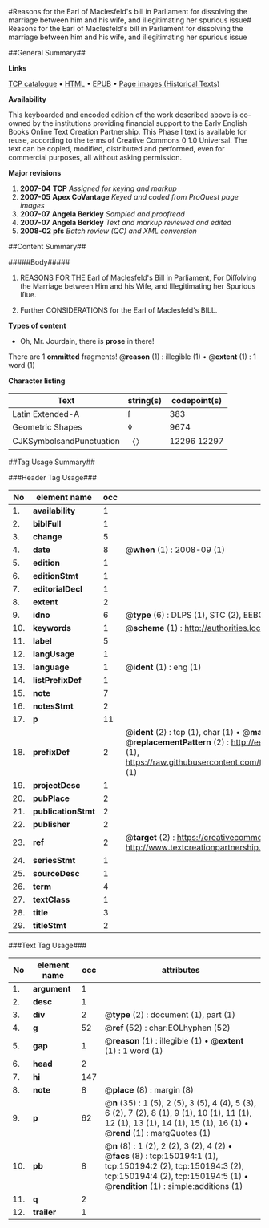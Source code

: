 #Reasons for the Earl of Maclesfeld's bill in Parliament for dissolving the marriage between him and his wife, and illegitimating her spurious issue#
Reasons for the Earl of Maclesfeld's bill in Parliament for dissolving the marriage between him and his wife, and illegitimating her spurious issue

##General Summary##

**Links**

[TCP catalogue](http://www.ota.ox.ac.uk/tcp/)  • 
[HTML](http://tei.it.ox.ac.uk/tcp/Texts-HTML/free/A92/A92236.html)  • 
[EPUB](http://tei.it.ox.ac.uk/tcp/Texts-EPUB/free/A92/A92236.epub) • 
[Page images (Historical Texts)](https://data.historicaltexts.jisc.ac.uk/view?pubId=eebo-36282281e&pageId=eebo-36282281e-150194-1)

**Availability**

This keyboarded and encoded edition of the
	       work described above is co-owned by the institutions
	       providing financial support to the Early English Books
	       Online Text Creation Partnership. This Phase I text is
	       available for reuse, according to the terms of Creative
	       Commons 0 1.0 Universal. The text can be copied,
	       modified, distributed and performed, even for
	       commercial purposes, all without asking permission.

**Major revisions**

1. __2007-04__ __TCP__ *Assigned for keying and markup*
1. __2007-05__ __Apex CoVantage__ *Keyed and coded from ProQuest page images*
1. __2007-07__ __Angela Berkley__ *Sampled and proofread*
1. __2007-07__ __Angela Berkley__ *Text and markup reviewed and edited*
1. __2008-02__ __pfs__ *Batch review (QC) and XML conversion*

##Content Summary##

#####Body#####

1. REASONS FOR THE Earl of Maclesfeld's Bill in Parliament, For Diſſolving the Marriage between Him and his Wife, and Illegitimating her Spurious Iſſue.

1. Further CONSIDERATIONS for the Earl of Maclesfeld's BILL.

**Types of content**

  * Oh, Mr. Jourdain, there is **prose** in there!

There are 1 **ommitted** fragments! 
 @__reason__ (1) : illegible (1)  •  @__extent__ (1) : 1 word (1)

**Character listing**


|Text|string(s)|codepoint(s)|
|---|---|---|
|Latin Extended-A|ſ|383|
|Geometric Shapes|◊|9674|
|CJKSymbolsandPunctuation|〈〉|12296 12297|

##Tag Usage Summary##

###Header Tag Usage###

|No|element name|occ|attributes|
|---|---|---|---|
|1.|__availability__|1||
|2.|__biblFull__|1||
|3.|__change__|5||
|4.|__date__|8| @__when__ (1) : 2008-09 (1)|
|5.|__edition__|1||
|6.|__editionStmt__|1||
|7.|__editorialDecl__|1||
|8.|__extent__|2||
|9.|__idno__|6| @__type__ (6) : DLPS (1), STC (2), EEBO-CITATION (1), OCLC (1), VID (1)|
|10.|__keywords__|1| @__scheme__ (1) : http://authorities.loc.gov/ (1)|
|11.|__label__|5||
|12.|__langUsage__|1||
|13.|__language__|1| @__ident__ (1) : eng (1)|
|14.|__listPrefixDef__|1||
|15.|__note__|7||
|16.|__notesStmt__|2||
|17.|__p__|11||
|18.|__prefixDef__|2| @__ident__ (2) : tcp (1), char (1)  •  @__matchPattern__ (2) : ([0-9\-]+):([0-9IVX]+) (1), (.+) (1)  •  @__replacementPattern__ (2) : http://eebo.chadwyck.com/downloadtiff?vid=$1&page=$2 (1), https://raw.githubusercontent.com/textcreationpartnership/Texts/master/tcpchars.xml#$1 (1)|
|19.|__projectDesc__|1||
|20.|__pubPlace__|2||
|21.|__publicationStmt__|2||
|22.|__publisher__|2||
|23.|__ref__|2| @__target__ (2) : https://creativecommons.org/publicdomain/zero/1.0/ (1), http://www.textcreationpartnership.org/docs/. (1)|
|24.|__seriesStmt__|1||
|25.|__sourceDesc__|1||
|26.|__term__|4||
|27.|__textClass__|1||
|28.|__title__|3||
|29.|__titleStmt__|2||


###Text Tag Usage###

|No|element name|occ|attributes|
|---|---|---|---|
|1.|__argument__|1||
|2.|__desc__|1||
|3.|__div__|2| @__type__ (2) : document (1), part (1)|
|4.|__g__|52| @__ref__ (52) : char:EOLhyphen (52)|
|5.|__gap__|1| @__reason__ (1) : illegible (1)  •  @__extent__ (1) : 1 word (1)|
|6.|__head__|2||
|7.|__hi__|147||
|8.|__note__|8| @__place__ (8) : margin (8)|
|9.|__p__|62| @__n__ (35) : 1 (5), 2 (5), 3 (5), 4 (4), 5 (3), 6 (2), 7 (2), 8 (1), 9 (1), 10 (1), 11 (1), 12 (1), 13 (1), 14 (1), 15 (1), 16 (1)  •  @__rend__ (1) : margQuotes (1)|
|10.|__pb__|8| @__n__ (8) : 1 (2), 2 (2), 3 (2), 4 (2)  •  @__facs__ (8) : tcp:150194:1 (1), tcp:150194:2 (2), tcp:150194:3 (2), tcp:150194:4 (2), tcp:150194:5 (1)  •  @__rendition__ (1) : simple:additions (1)|
|11.|__q__|2||
|12.|__trailer__|1||
